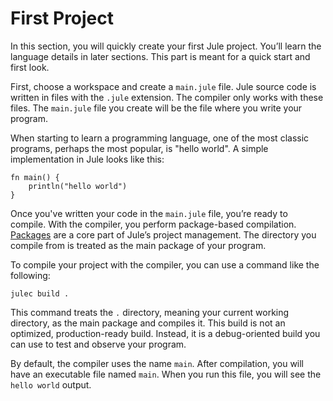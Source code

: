# First Project

In this section, you will quickly create your first Jule project. You’ll learn the language details in later sections. This part is meant for a quick start and first look.

First, choose a workspace and create a `main.jule` file. Jule source code is written in files with the `.jule` extension. The compiler only works with these files. The `main.jule` file you create will be the file where you write your program.

When starting to learn a programming language, one of the most classic programs, perhaps the most popular, is "hello world". A simple implementation in Jule looks like this:
```jule
fn main() {
	println("hello world")
}
```
Once you've written your code in the `main.jule` file, you’re ready to compile. With the compiler, you perform package-based compilation. [Packages](/packages/) are a core part of Jule’s project management. The directory you compile from is treated as the main package of your program.

To compile your project with the compiler, you can use a command like the following:
```
julec build .
```
This command treats the `.` directory, meaning your current working directory, as the main package and compiles it. This build is not an optimized, production-ready build. Instead, it is a debug-oriented build you can use to test and observe your program.

By default, the compiler uses the name `main`. After compilation, you will have an executable file named `main`. When you run this file, you will see the `hello world` output.